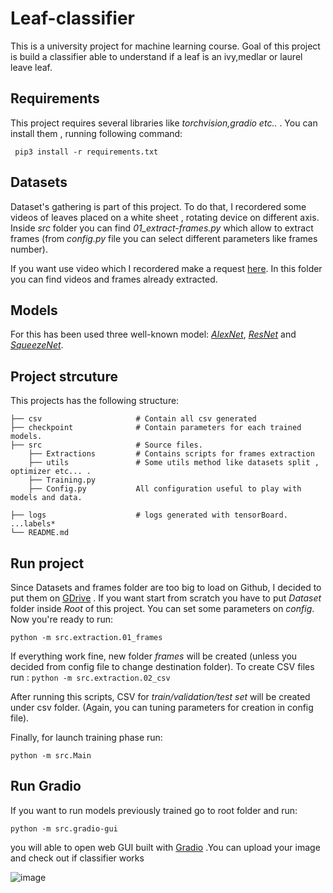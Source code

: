 # Leaf-classifier

This is a university project for machine learning course.  Goal of this project is build a classifier able to understand if a leaf is an ivy,medlar or laurel leave leaf.

## Requirements

This project requires several libraries like *torchvision,gradio etc..* . You can install them , running following command:

``` pip3 install -r requirements.txt```

## Datasets

Dataset's gathering is part of this project. To do that, I recordered some videos of leaves placed on a white sheet , rotating  device on  different axis.  
Inside *src* folder you can find *01_extract-frames.py* which allow to extract frames (from *config.py* file you can select different parameters like frames number). 

If you want use video which I recordered make a request [here](https://drive.google.com/drive/folders/1a3shW2Qh0ecZLA0oT_LrJg4iQ6Ns2CY6?usp=share_link). In this folder you can find videos and frames already extracted.

## Models

For this has been used three well-known model: *[AlexNet](https://proceedings.neurips.cc/paper/2012/file/c399862d3b9d6b76c8436e924a68c45b-Paper.pdf)*, *[ResNet](https://www.cv-foundation.org/openaccess/content_cvpr_2016/papers/He_Deep_Residual_Learning_CVPR_2016_paper.pdf)* and *[SqueezeNet](https://arxiv.org/abs/1602.07360)*.


## Project strcuture
This projects has the following structure:
    
    ├── csv                     # Contain all csv generated
    ├── checkpoint              # Contain parameters for each trained models.
    ├── src                     # Source files.
        ├── Extractions         # Contains scripts for frames extraction
        ├── utils               # Some utils method like datasets split , optimizer etc... .
        ├── Training.py         
        ├── Config.py           All configuration useful to play with models and data.
        
    ├── logs                    # logs generated with tensorBoard.
    ...labels*
    └── README.md


## Run project

Since Datasets and frames folder are too big to load on Github, I decided to put them on [GDrive](https://drive.google.com/drive/folders/1a3shW2Qh0ecZLA0oT_LrJg4iQ6Ns2CY6?usp=sharing) . If you want start from scratch you have to put *Dataset* folder inside *Root* of this project. You can 
set some parameters on *config*. Now you're ready to run:

```python -m src.extraction.01_frames``` 

If everything work fine, new folder *frames* will be created (unless you decided from config file to change destination folder). 
To create CSV files  run :
``` python -m src.extraction.02_csv ```

After running this scripts, CSV for *train/validation/test set* will be created under csv folder. (Again, you can tuning parameters for creation in config file).

Finally, for launch training phase run:

```python -m src.Main```

## Run Gradio

If you want to run models previously trained  go to root folder and run:

```python -m src.gradio-gui```

you will able to open web GUI built with [Gradio](https://gradio.app/docs/) .You can upload your image and check out if classifier works


 
 ![image](https://user-images.githubusercontent.com/13350129/204768705-4f150195-dc91-4766-8382-4e2a9e42f306.png)

 

 





